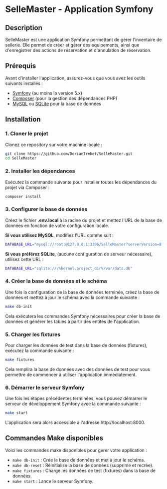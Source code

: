 # SelleMaster - Application Symfony

## Description

SelleMaster est une application Symfony permettant de gérer l'inventaire de sellerie. Elle permet de créer et gérer des équipements, ainsi que d'enregistrer des actions de réservation et d'annulation de réservation.

## Prérequis

Avant d'installer l'application, assurez-vous que vous avez les outils suivants installés :

- [Symfony](https://symfony.com/doc/current/setup.html) (au moins la version 5.x)
- [Composer](https://getcomposer.org/) (pour la gestion des dépendances PHP)
- [MySQL](https://www.mysql.com/) ou [SQLite](https://www.sqlite.org/) pour la base de données

## Installation

### 1. Cloner le projet

Clonez ce repository sur votre machine locale :

```bash
git clone https://github.com/DorianTrehet/SelleMaster.git
cd SelleMaster
```

### 2. Installer les dépendances

Exécutez la commande suivante pour installer toutes les dépendances du projet via Composer :

```bash
composer install
```

### 3. Configurer la base de données 

Créez le fichier **.env.local** à la racine du projet et mettez l'URL de la base de données en fonction de votre configuration locale.

**Si vous utilisez MySQL**, modifiez l'URL comme suit :

```bash
DATABASE_URL="mysql://root:@127.0.0.1:3306/SelleMaster?serverVersion=8.0.32&charset=utf8mb4"
```

**Si vous préférez SQLite**, (aucune configuration de serveur nécessaire), utilisez cette URL :

```bash
DATABASE_URL="sqlite:///%kernel.project_dir%/var/data.db"
```

### 4. Créer la base de données et le schéma

Une fois la configuration de la base de données terminée, créez la base de données et mettez à jour le schéma avec la commande suivante :

```bash
make db-init
```
Cela exécutera les commandes Symfony nécessaires pour créer la base de données et générer les tables à partir des entités de l'application.

### 5. Charger les fixtures

Pour charger les données de test dans la base de données (fixtures), exécutez la commande suivante :

```bash
make fixtures
```

Cela remplira la base de données avec des données de test pour vous permettre de commencer à utiliser l'application immédiatement.

### 6. Démarrer le serveur Symfony

Une fois les étapes précédentes terminées, vous pouvez démarrer le serveur de développement Symfony avec la commande suivante :

```bash
make start
```

L'application sera alors accessible à l'adresse http://localhost:8000.

## Commandes Make disponibles
Voici les commandes make disponibles pour gérer votre application :

* ``` make db-init ``` : Crée la base de données et met à jour le schéma.
* ``` make db-reset ``` : Réinitialise la base de données (supprime et recrée).
* ``` make fixtures ``` : Charge les données de test (fixtures) dans la base de données.
* ``` make start ``` : Lance le serveur Symfony.
